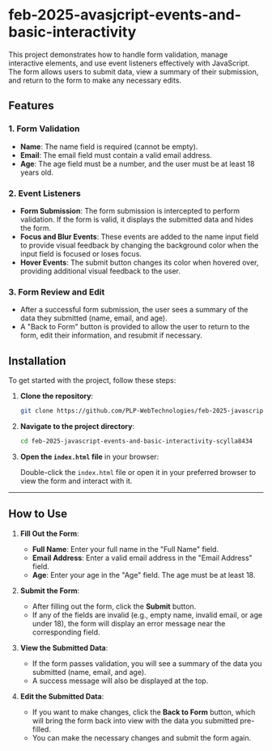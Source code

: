 # feb-2025-avasjcript-events-and-basic-interactivity
This project demonstrates how to handle form validation, manage interactive elements, and use event listeners effectively with JavaScript. The form allows users to submit data, view a summary of their submission, and return to the form to make any necessary edits.

## Features
### 1. **Form Validation**
   - **Name**: The name field is required (cannot be empty).
   - **Email**: The email field must contain a valid email address.
   - **Age**: The age field must be a number, and the user must be at least 18 years old.

### 2. **Event Listeners**
   - **Form Submission**: The form submission is intercepted to perform validation. If the form is valid, it displays the submitted data and hides the form.
   - **Focus and Blur Events**: These events are added to the name input field to provide visual feedback by changing the background color when the input field is focused or loses focus.
   - **Hover Events**: The submit button changes its color when hovered over, providing additional visual feedback to the user.

### 3. **Form Review and Edit**
   - After a successful form submission, the user sees a summary of the data they submitted (name, email, and age).
   - A "Back to Form" button is provided to allow the user to return to the form, edit their information, and resubmit if necessary.

## Installation
To get started with the project, follow these steps:

1. **Clone the repository**:

   ```bash
   git clone https://github.com/PLP-WebTechnologies/feb-2025-javascript-events-and-basic-interactivity-scylla8434
   ```

2. **Navigate to the project directory**:

   ```bash
   cd feb-2025-javascript-events-and-basic-interactivity-scylla8434
   ```

3. **Open the `index.html` file** in your browser:

   Double-click the `index.html` file or open it in your preferred browser to view the form and interact with it.

---

## How to Use

1. **Fill Out the Form**:
   - **Full Name**: Enter your full name in the "Full Name" field.
   - **Email Address**: Enter a valid email address in the "Email Address" field.
   - **Age**: Enter your age in the "Age" field. The age must be at least 18.

2. **Submit the Form**:
   - After filling out the form, click the **Submit** button.
   - If any of the fields are invalid (e.g., empty name, invalid email, or age under 18), the form will display an error message near the corresponding field.

3. **View the Submitted Data**:
   - If the form passes validation, you will see a summary of the data you submitted (name, email, and age).
   - A success message will also be displayed at the top.

4. **Edit the Submitted Data**:
   - If you want to make changes, click the **Back to Form** button, which will bring the form back into view with the data you submitted pre-filled.
   - You can make the necessary changes and submit the form again.
